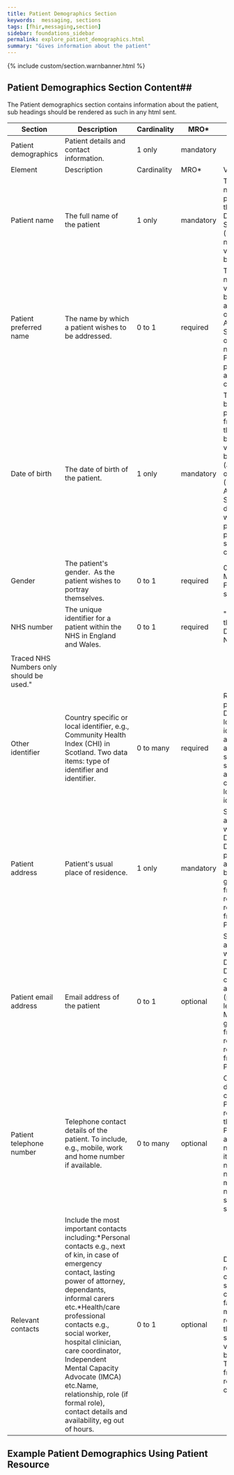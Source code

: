 ```yaml
---
title: Patient Demographics Section
keywords:  messaging, sections
tags: [fhir,messaging,section]
sidebar: foundations_sidebar
permalink: explore_patient_demographics.html
summary: "Gives information about the patient"
---
```

{% include custom/section.warnbanner.html %}


## Patient Demographics Section Content##
The Patient demographics section contains information about the patient, sub headings should be rendered as such in any html sent.

<table width="120%">
	<thead>
		<tr>
			<th width="40%">Section</th>
			<th width="28%">Description</th>
			<th width="12%">Cardinality</th>
			<th width="12%">MRO*</th>
			<th width="28%">Values</th>
		</tr>
	</thead>
	<tbody>
		<tr>
			<td>Patient demographics</td>
			<td>Patient details and contact information.</td>
			<td>1 only</td>
			<td>mandatory</td>
			<td>&nbsp;</td>
		</tr>
		<tr>
			<td>Element</td>
			<td>Description</td>
			<td>Cardinality</td>
			<td>MRO*</td>
			<td>Values</td>
		</tr>
		<tr>
			<td>Patient name</td>
			<td>The full name of the patient</td>
			<td>1 only</td>
			<td>mandatory</td>
			<td>The legal name of the patient from the Patient Demographics Service (PDS), or the name volunteered by the patient.</td>
		</tr>
		<tr>
			<td>Patient preferred name</td>
			<td>The name by which a patient wishes to be addressed.</td>
			<td>0 to 1</td>
			<td>required</td>
			<td>The preferred name volunteered by the patient and recorded on the Patient Administration System (PAS), or a preferred name given by PDS that the patient has asked to be called by.</td>
		</tr>
		<tr>
			<td>Date of birth</td>
			<td>The date of birth of the patient.</td>
			<td>1 only</td>
			<td>mandatory</td>
			<td>The date of birth of the patient taken from PDS, or the date of birth volunteered by the patient (as recorded on the PAS (Patient Administration System). The date of birth will be as precise as possible, but should at least contain a year</td>
		</tr>
		<tr>
			<td>Gender</td>
			<td>The patient's gender.  As the patient wishes to portray themselves.</td>
			<td>0 to 1</td>
			<td>required</td>
			<td>0 Not known1 Male2 Female9 Not specified</td>
		</tr>
		<tr>
			<td>NHS number</td>
			<td>The unique identifier for a patient within the NHS in England and Wales.</td>
			<td>0 to 1</td>
			<td>required</td>
			<td>"Sent as per the NHS Data Dictionary NHS number.</td>
		</tr>
		<tr>
			<td>        </td>
		</tr>
		<tr>
			<td>      Traced NHS Numbers only should be used."</td>
		</tr>
		<tr>
			<td>Other identifier</td>
			<td>Country specific or local identifier, e.g., Community Health Index (CHI) in Scotland. Two data items: type of identifier and identifier.</td>
			<td>0 to many</td>
			<td>required</td>
			<td>Recorded as per: NHS Data Dictionary - local identifier.The assigning authority should also be supplied along with the country or local identifier.</td>
		</tr>
		<tr>
			<td>Patient address</td>
			<td>Patient's usual place of residence.</td>
			<td>1 only</td>
			<td>mandatory</td>
			<td>Sent in accordance with the NHS Data Dictionary: patient usual address. May be auto generated from PDS, GP referral record, or from the local PAS.</td>
		</tr>
		<tr>
			<td>Patient email address</td>
			<td>Email address of the patient</td>
			<td>0 to 1</td>
			<td>optional</td>
			<td>Set in accordance with the NHS Data Dictionary: contact email address (patient or lead contact). May be auto generated from PDS, GP referral record, or from the local PAS.</td>
		</tr>
		<tr>
			<td>Patient telephone number</td>
			<td>Telephone contact details of the patient. To include, e.g., mobile, work and home number if available.</td>
			<td>0 to many</td>
			<td>optional</td>
			<td>Contact details may come from PDS, or those recorded on the local PAS.Both the actual contact number and its use (work number, home number, mobile number etc.) should be sent.</td>
		</tr>
		<tr>
			<td>Relevant contacts</td>
			<td>Include the most important contacts including:*Personal contacts e.g., next of kin, in case of emergency contact, lasting power of attorney, dependants, informal carers etc.*Health/care professional contacts e.g., social worker, hospital clinician, care coordinator, Independent Mental Capacity Advocate (IMCA) etc.Name, relationship, role (if formal role), contact details and availability, eg out of hours.</td>
			<td>0 to 1</td>
			<td>optional</td>
			<td>Details of relevant contacts, such as carers or family members, as recorded on the local system, or volunteered by the patient. This will be a free text list of relevant contacts.</td>
		</tr>
	</tbody>
</table>

## Example Patient Demographics Using Patient Resource ##

<script src="https://gist.github.com/IOPS-DEV/af79cf398178936f11f5eb5c5d45c13c.js"></script>






